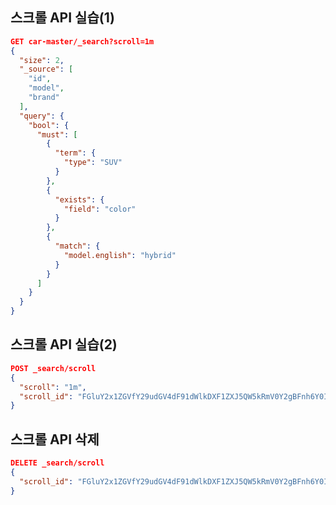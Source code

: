 스크롤 API 실습(1)
-------------
```json lines
GET car-master/_search?scroll=1m
{
  "size": 2,
  "_source": [
    "id",
    "model",
    "brand"
  ],
  "query": {
    "bool": {
      "must": [
        {
          "term": {
            "type": "SUV"
          }
        },
        {
          "exists": {
            "field": "color"
          }
        },
        {
          "match": {
            "model.english": "hybrid"
          }
        }
      ]
    }
  }
}
```

스크롤 API 실습(2)
-------------
```json lines
POST _search/scroll
{
  "scroll": "1m",
  "scroll_id": "FGluY2x1ZGVfY29udGV4dF91dWlkDXF1ZXJ5QW5kRmV0Y2gBFnh6Y0I3VTFTVG1HUlFaRkd6NHdlYmcAAAAAAArUORYxQ0IyNUwtSVNmQ1BUU045d1VIT3pn"
}
```

스크롤 API 삭제
-------------
```json lines
DELETE _search/scroll
{
  "scroll_id": "FGluY2x1ZGVfY29udGV4dF91dWlkDXF1ZXJ5QW5kRmV0Y2gBFnh6Y0I3VTFTVG1HUlFaRkd6NHdlYmcAAAAAAArUORYxQ0IyNUwtSVNmQ1BUU045d1VIT3pn"
}

```